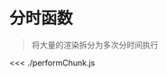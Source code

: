 # 分时函数
> 将大量的渲染拆分为多次分时间执行 

<script setup>
import demo from './demo.vue'
import demoCode from './demo.vue?raw'
</script>

<preview :code="demoCode">
  <demo />
</preview>

<<< ./performChunk.js